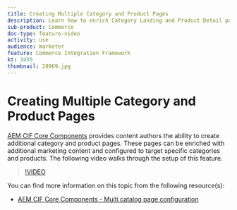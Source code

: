 ```yaml
---
title: Creating Multiple Category and Product Pages
description: Learn how to enrich Category Landing and Product Detail pages with targeted marketing content.
sub-product: Commerce
doc-type: feature-video
activity: use
audience: marketer
feature: Commerce Integration Framework
kt: 3455
thumbnail: 28969.jpg
---
```

# Creating Multiple Category and Product Pages

[AEM CIF Core Components](https://github.com/adobe/aem-core-cif-components) provides content authors the ability to create additional category and product pages. These pages can be enriched with additional marketing content and configured to target specific categories and products. The following video walks through the setup of this feature.

>[!VIDEO](https://video.tv.adobe.com/v/28969/?quality=12)

You can find more information on this topic from the following resource(s):

- [AEM CIF Core Components - Multi catalog page configuration](https://github.com/adobe/aem-core-cif-components/wiki/configuration#multi-catalog-page-template-configuration)
